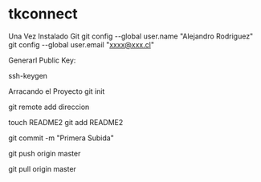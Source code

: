 tkconnect
=========

Una Vez Instalado Git
git config --global user.name "Alejandro Rodriguez"
git config --global user.email	"xxxx@xxx.cl"

Generarl Public Key:

ssh-keygen

Arracando el Proyecto
git init

git remote add direccion

touch README2
git add README2

git commit -m "Primera Subida"

git push origin master

git pull origin master


